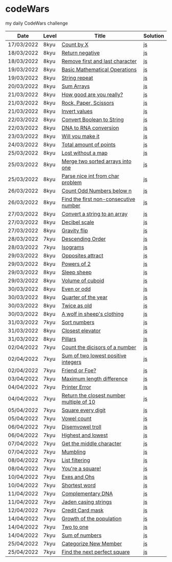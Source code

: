 # codeWars
my daily CodeWars challenge

|**Date**   |**Level**      |**Title**              |**Solution**   |
|-----------|---------------|-----------------------|---------------| 
|17/03/2022 |8kyu           |[Count by X](https://www.codewars.com/kata/5513795bd3fafb56c200049e/train/javascript)|[js](https://github.com/petrbubenik/codeWars/blob/main/javascript/8kyu/count_by_x.js)|
|18/03/2022|8kyu|[Return negative](https://www.codewars.com/kata/55685cd7ad70877c23000102/train/javascript)|[js](https://github.com/petrbubenik/codeWars/blob/main/javascript/8kyu/return_negative.js)|
|18/03/2022|8kyu|[Remove first and last character](https://www.codewars.com/kata/56bc28ad5bdaeb48760009b0/train/javascript)|[js](https://github.com/petrbubenik/codeWars/blob/main/javascript/8kyu/remove_first_and_last_character.js)|
|19/03/2022|8kyu|[Basic Mathematical Operations](https://www.codewars.com/kata/57356c55867b9b7a60000bd7/train/javascript)|[js](https://github.com/petrbubenik/codeWars/blob/main/javascript/8kyu/basic_math_operations.js)
|19/03/2022|8kyu|[String repeat](https://www.codewars.com/kata/57a0e5c372292dd76d000d7e/train/javascript)|[js](https://github.com/petrbubenik/codeWars/blob/main/javascript/8kyu/string_repeat.js)
|20/03/2022|8kyu|[Sum Arrays](https://www.codewars.com/kata/53dc54212259ed3d4f00071c/train/javascript)|[js](https://github.com/petrbubenik/codeWars/blob/main/javascript/8kyu/sum_arrays.js)
|21/03/2022|8kyu|[How good are you really?](https://www.codewars.com/kata/5601409514fc93442500010b/train/javascript)|[js](https://github.com/petrbubenik/codeWars/blob/main/javascript/8kyu/how_good_are_you_really.js)
|21/03/2022|8kyu|[Rock, Paper, Scissors](https://www.codewars.com/kata/5672a98bdbdd995fad00000f/train/javascript)|[js](https://github.com/petrbubenik/codeWars/blob/main/javascript/8kyu/rock_paper_scissors.js)
|21/03/2022|8kyu|[Invert values](https://www.codewars.com/kata/5899dc03bc95b1bf1b0000ad/train/javascript)|[js](https://github.com/petrbubenik/codeWars/blob/main/javascript/8kyu/invert_values.js)
|22/03/2022|8kyu|[Convert Boolean to String](https://www.codewars.com/kata/551b4501ac0447318f0009cd/train/javascript)|[js](https://github.com/petrbubenik/codeWars/blob/main/javascript/8kyu/convert_boolean_to_string.js)
|22/03/2022|8kyu|[DNA to RNA conversion](https://www.codewars.com/kata/5556282156230d0e5e000089/train/javascript)|[js](https://github.com/petrbubenik/codeWars/blob/main/javascript/8kyu/dna_to_rna_conversion.js)
|23/03/2022|8kyu|[Will you make it](https://www.codewars.com/kata/5861d28f124b35723e00005e/train/javascript)|[js](https://github.com/petrbubenik/codeWars/blob/main/javascript/8kyu/will_you_make_it.js)
|24/03/2022|8kyu|[Total amount of points](https://www.codewars.com/kata/5bb904724c47249b10000131/train/javascript)|[js](https://github.com/petrbubenik/codeWars/blob/main/javascript/8kyu/total_amount_of_points.js)
|25/03/2022|8kyu|[Lost without a map](https://www.codewars.com/kata/57f781872e3d8ca2a000007e/train/javascript)|[js](https://github.com/petrbubenik/codeWars/blob/main/javascript/8kyu/lost_without_a_map.js)
|25/03/2022|8kyu|[Merge two sorted arrays into one](https://www.codewars.com/kata/5899642f6e1b25935d000161/train/javascript)|[js](https://github.com/petrbubenik/codeWars/blob/main/javascript/8kyu/merge_two_sorted_arrays_into_one.js)
|25/03/2022|8kyu|[Parse nice int from char problem](https://www.codewars.com/kata/557cd6882bfa3c8a9f0000c1/train/javascript)|[js](https://github.com/petrbubenik/codeWars/blob/main/javascript/8kyu/parse_nice_int_from_char_problem.js)
|26/03/2022|8kyu|[Count Odd Numbers below n](https://www.codewars.com/kata/59342039eb450e39970000a6/train/javascript)|[js](https://github.com/petrbubenik/codeWars/blob/main/javascript/8kyu/count_odd_numbers_below_n.js)
|26/03/2022|8kyu|[Find the first non-consecutive number](https://www.codewars.com/kata/58f8a3a27a5c28d92e000144/train/javascript)|[js](https://github.com/petrbubenik/codeWars/blob/main/javascript/8kyu/find_first_non_consecutive_number.js)
|27/03/2022|8kyu|[Convert a string to an array](https://www.codewars.com/kata/57e76bc428d6fbc2d500036d/train/javascript)|[js](https://github.com/petrbubenik/codeWars/blob/main/javascript/8kyu/convert_string_to_array.js)
|27/03/2022|8kyu|[Decibel scale](https://www.codewars.com/kata/5612a42e746aa62de100001a/train/javascript)|[js](https://github.com/petrbubenik/codeWars/blob/main/javascript/8kyu/decibel_scale.js)
|27/03/2022|8kyu|[Gravity flip](https://www.codewars.com/kata/5f70c883e10f9e0001c89673/train/javascript)|[js](https://github.com/petrbubenik/codeWars/blob/main/javascript/8kyu/gravity_flip.js)
|28/03/2022|7kyu|[Descending Order](https://www.codewars.com/kata/5467e4d82edf8bbf40000155/train/javascript)|[js](https://github.com/petrbubenik/codeWars/blob/main/javascript/7kyu/descending_order.js)
|28/03/2022|7kyu|[Isograms](https://www.codewars.com/kata/54ba84be607a92aa900000f1/train/javascript)|[js](https://github.com/petrbubenik/codeWars/blob/main/javascript/7kyu/isograms.js)
|29/03/2022|8kyu|[Opposites attract](https://www.codewars.com/kata/555086d53eac039a2a000083/train/javascript)|[js](https://github.com/petrbubenik/codeWars/blob/main/javascript/8kyu/oposites_attract.js)
|29/03/2022|8kyu|[Powers of 2](https://www.codewars.com/kata/57a083a57cb1f31db7000028/train/javascript)|[js](https://github.com/petrbubenik/codeWars/blob/main/javascript/8kyu/powers_of_two.js)
|29/03/2022|8kyu|[Sleep sheep](https://www.codewars.com/kata/5b077ebdaf15be5c7f000077/train/javascript)|[js](https://github.com/petrbubenik/codeWars/blob/main/javascript/8kyu/sleep_sheep.js)
|29/03/2022|8kyu|[Volume of cuboid](https://www.codewars.com/kata/58261acb22be6e2ed800003a/train/javascript)|[js](https://github.com/petrbubenik/codeWars/blob/main/javascript/8kyu/volume_of_cuboid.js)
|30/03/2022|8kyu|[Even or odd](https://www.codewars.com/kata/53da3dbb4a5168369a0000fe/train/javascript)|[js](https://github.com/petrbubenik/codeWars/blob/main/javascript/8kyu/even_or_odd.js)
|30/03/2022|8kyu|[Quarter of the year](https://www.codewars.com/kata/5ce9c1000bab0b001134f5af/train/javascript)|[js](https://github.com/petrbubenik/codeWars/blob/main/javascript/8kyu/quarter_of_the_year.js)
|30/03/2022|8kyu|[Twice as old](https://www.codewars.com/kata/5b853229cfde412a470000d0/train/javascript)|[js](https://github.com/petrbubenik/codeWars/blob/main/javascript/8kyu/twice_as_old.js)
|30/03/2022|8kyu|[A wolf in sheep's clothing](https://www.codewars.com/kata/5c8bfa44b9d1192e1ebd3d15/train/javascript)|[js](https://github.com/petrbubenik/codeWars/blob/main/javascript/8kyu/wolf_sheep.js)
|31/03/2022|7kyu|[Sort numbers](https://www.codewars.com/kata/5174a4c0f2769dd8b1000003/train/javascript)|[js](https://github.com/petrbubenik/codeWars/blob/main/javascript/7kyu/sort_numbers.js)
|31/03/2022|8kyu|[Closest elevator](https://www.codewars.com/kata/5c374b346a5d0f77af500a5a/train/javascript)|[js](https://github.com/petrbubenik/codeWars/blob/main/javascript/8kyu/closest_elevator.js)
|31/03/2022|8kyu|[Pillars](https://www.codewars.com/kata/5bb0c58f484fcd170700063d/train/javascript)|[js](https://github.com/petrbubenik/codeWars/blob/main/javascript/8kyu/pillars.js)
|02/04/2022|7kyu|[Count the dicisors of a number](https://www.codewars.com/kata/542c0f198e077084c0000c2e/train/javascript)|[js](https://github.com/petrbubenik/codeWars/blob/main/javascript/7kyu/count_the_divisors_of_number.js)
|02/04/2022|7kyu|[Sum of two lowest positive integers](https://www.codewars.com/kata/558fc85d8fd1938afb000014/train/javascript)|[js](https://github.com/petrbubenik/codeWars/blob/main/javascript/7kyu/sum_of_two_lowest_positive_integers.js)
|02/04/2022|7kyu|[Friend or Foe?](https://www.codewars.com/kata/55b42574ff091733d900002f/train/javascript)|[js](https://github.com/petrbubenik/codeWars/blob/main/javascript/7kyu/friend_or_foe.js)
|03/04/2022|7kyu|[Maximum length difference](https://www.codewars.com/kata/5663f5305102699bad000056/train/javascript)|[js](https://github.com/petrbubenik/codeWars/blob/main/javascript/7kyu/max_length_difference.js)
|04/04/2022|7kyu|[Printer Error](https://www.codewars.com/kata/56541980fa08ab47a0000040/train/javascript)|[js](https://github.com/petrbubenik/codeWars/blob/main/javascript/7kyu/printer_error.js)
|04/04/2022|7kyu|[Return the closest number multiple of 10](https://www.codewars.com/kata/58249d08b81f70a2fc0001a4/train/javascript)|[js](https://github.com/petrbubenik/codeWars/blob/main/javascript/7kyu/return_closest_multiple_10.js)
|05/04/2022|7kyu|[Square every digit](https://www.codewars.com/kata/546e2562b03326a88e000020/train/javascript)|[js](https://github.com/petrbubenik/codeWars/blob/main/javascript/7kyu/square_every_digit.js)
|05/04/2022|7kyu|[Vowel count](https://www.codewars.com/kata/54ff3102c1bad923760001f3/train/javascript)|[js](https://github.com/petrbubenik/codeWars/blob/main/javascript/7kyu/vowel_count.js)
|06/04/2022|7kyu|[Disemvowel troll](https://www.codewars.com/kata/52fba66badcd10859f00097e/train/javascript)|[js](https://github.com/petrbubenik/codeWars/blob/main/javascript/7kyu/disemvowel_troll.js)
|06/04/2022|7kyu|[Highest and lowest](https://www.codewars.com/kata/554b4ac871d6813a03000035/train/javascript)|[js](https://github.com/petrbubenik/codeWars/blob/main/javascript/7kyu/highest_and_lowest.js)
|07/04/2022|7kyu|[Get the middle character](https://www.codewars.com/kata/56747fd5cb988479af000028/train/javascript)|[js](https://github.com/petrbubenik/codeWars/blob/main/javascript/7kyu/get_the_middle_character.js)
|07/04/2022|7kyu|[Mumbling](https://www.codewars.com/kata/5667e8f4e3f572a8f2000039/train/javascript)|[js](https://github.com/petrbubenik/codeWars/blob/main/javascript/7kyu/mumbling.js)
|08/04/2022|7kyu|[List filtering](https://www.codewars.com/kata/53dbd5315a3c69eed20002dd/train/javascript)|[js](https://github.com/petrbubenik/codeWars/blob/main/javascript/7kyu/list_filtering.js)
|08/04/2022|7kyu|[You're a square!](https://www.codewars.com/kata/54c27a33fb7da0db0100040e/train/javascript)|[js](https://github.com/petrbubenik/codeWars/blob/main/javascript/7kyu/youre_a_square.js)
|10/04/2022|7kyu|[Exes and Ohs](https://www.codewars.com/kata/55908aad6620c066bc00002a/train/javascript)|[js](https://github.com/petrbubenik/codeWars/blob/main/javascript/7kyu/exes_and_ohs.js)
|10/04/2022|7kyu|[Shortest word](https://www.codewars.com/kata/57cebe1dc6fdc20c57000ac9/train/javascript)|[js](https://github.com/petrbubenik/codeWars/blob/main/javascript/7kyu/shortest_word.js)
|11/04/2022|7kyu|[Complementary DNA](https://www.codewars.com/kata/554e4a2f232cdd87d9000038/train/javascript)|[js](https://github.com/petrbubenik/codeWars/blob/main/javascript/7kyu/complementary_dna.js)
|11/04/2022|7kyu|[Jaden casing strings](https://www.codewars.com/kata/5390bac347d09b7da40006f6/train/javascript)|[js](https://github.com/petrbubenik/codeWars/blob/main/javascript/7kyu/jaden_casing_strings.js)
|12/04/2022|7kyu|[Credit Card mask](https://www.codewars.com/kata/5412509bd436bd33920011bc/train/javascript)|[js](https://github.com/petrbubenik/codeWars/blob/main/javascript/7kyu/credit_card_mask.js)
|14/04/2022|7kyu|[Growth of the population](https://www.codewars.com/kata/563b662a59afc2b5120000c6/train/javascript)|[js](https://github.com/petrbubenik/codeWars/blob/main/javascript/7kyu/jgrowth_of_the_population.js)
|14/04/2022|7kyu|[Two to one](https://www.codewars.com/kata/5656b6906de340bd1b0000ac/train/javascript)|[js](https://github.com/petrbubenik/codeWars/blob/main/javascript/7kyu/two_to_one.js)
|14/04/2022|7kyu|[Sum of numbers](https://www.codewars.com/kata/55f2b110f61eb01779000053/train/javascript)|[js](https://github.com/petrbubenik/codeWars/blob/main/javascript/7kyu/sum_of_numbers.js)
|25/04/2022|7kyu|[Categorize New Member](https://www.codewars.com/kata/5502c9e7b3216ec63c0001aa/train/javascript)|[js](https://github.com/petrbubenik/codeWars/blob/main/javascript/7kyu/categorize_new_member.js)
|25/04/2022|7kyu|[Find the next perfect square](https://www.codewars.com/kata/56269eb78ad2e4ced1000013/train/javascript)|[js](https://github.com/petrbubenik/codeWars/blob/main/javascript/7kyu/find_the_next_perfect_square.js)
